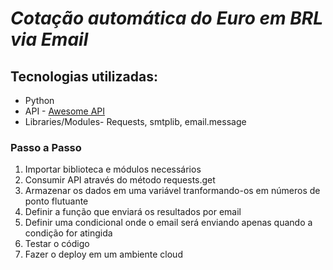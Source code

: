 # *Cotação automática do Euro em BRL via Email*

## Tecnologias utilizadas:

- Python 
- API - [Awesome API](https://docs.awesomeapi.com.br/api-de-moedas)
- Libraries/Modules- Requests, smtplib, email.message

### Passo a Passo

1. Importar biblioteca e módulos necessários
2. Consumir API através do método requests.get
3. Armazenar os dados em uma variável tranformando-os em números de ponto flutuante
4. Definir a função que enviará os resultados por email
5. Definir uma condicional onde o email será enviando apenas quando a condição for atingida
6. Testar o código
7. Fazer o deploy em um ambiente cloud
